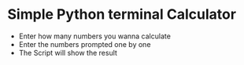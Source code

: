 # Simple Python terminal Calculator
- Enter how many numbers you wanna calculate
- Enter the numbers prompted one by one 
- The Script will show the result